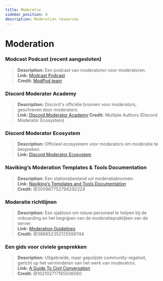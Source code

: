 ```yaml
---
title: Moderatie
sidebar_position: 6
description: Moderation resources
---
```


# Moderation

### **Modcast Podcast** (recent aangesloten)
> __Description:__ Een podcast van moderatoren voor moderatoren.   <br/>
__Link:__ [Modcast Podcast](https://modcast.network/)   <br/>
__Credit:__ [ModPod team](https://modcast.network/meet-the-team/) 

### **Discord Moderator Academy**
> __Description:__ Discord's officiële bronnen voor moderators, geschreven door moderators.   <br/>
__Link:__ [Discord Moderator Academy](https://dis.gd/moderation) 
__Credit:__ Multiple Authors (Discord Moderator Ecosystem)

### **Discord Moderator Ecosystem** 
> __Description:__ Officieel ecosysteem voor moderators om moderatie te bespreken.   <br/>
__Link:__ [Discord Moderator Ecosystem](https://discord.com/blog/announcing-the-discord-moderator-academy-exam)

### **Naviking’s Moderation Templates & Tools Documentation**
> __Description:__ Een stationsbestand vol moderatiebronnen.   <br/>
__Link:__ [Naviking’s Templates and Tools Documentation](https://drive.google.com/drive/folders/1vqdEEBqqCftZgMTkgqK8sKzxtdMANu4U)   <br/>
__Credit:__ @200987752794292224

### **Moderatie richtlijnen**
> __Description:__ Een sjabloon om nieuw personeel te helpen bij de onboarding en het begrijpen van de moderatiepraktijken van de server.   <br/>
__Link:__ [Moderation Guidelines](https://staff-guidelines.super.site/)   <br/>
__Credit:__ @366652352125599744

### **Een gids voor civiele gesprekken**
> __Description:__ Uitgebreide, maar gepolijste community-regelset, gericht op het verminderen van het werk van moderators.   <br/>
__Link:__ [A Guide To Civil Conversation](https://conversation.guide/)   <br/>
__Credit:__ @102102717165506560
